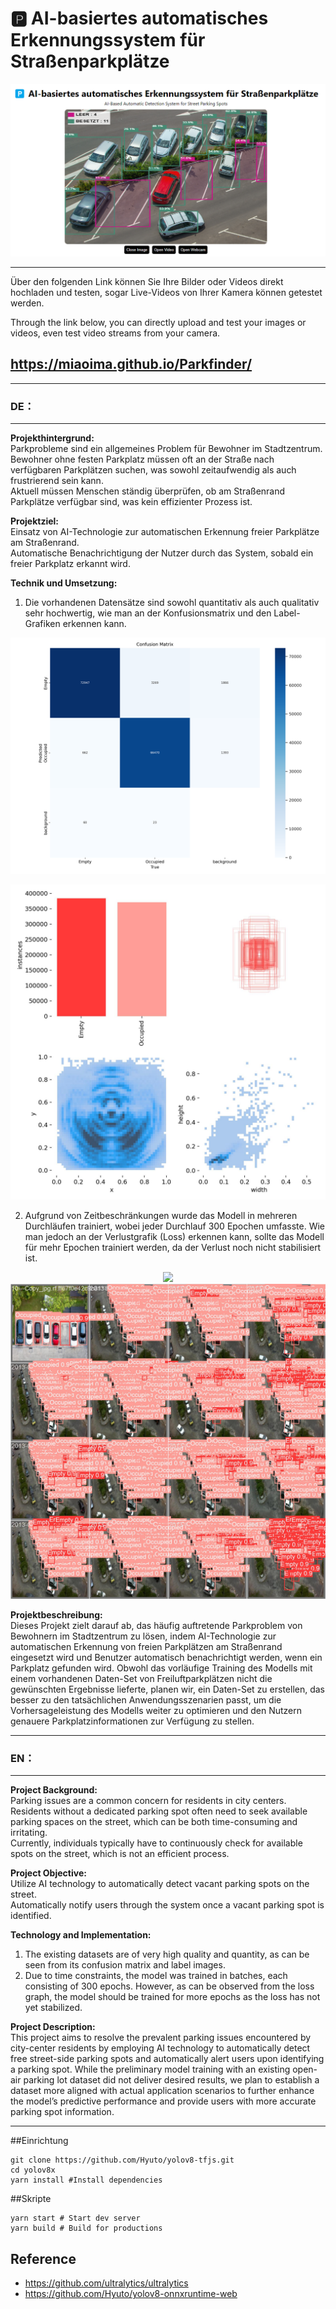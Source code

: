 # 🅿️ AI-basiertes automatisches Erkennungssystem für Straßenparkplätze

<p align="center">
  <img src="./sample.png" />
</p>


---
Über den folgenden Link können Sie Ihre Bilder oder Videos direkt hochladen und testen, sogar Live-Videos von Ihrer Kamera können getestet werden.

Through the link below, you can directly upload and test your images or videos, even test video streams from your camera.

## https://miaoima.github.io/Parkfinder/
---


### DE：

---

**Projekthintergrund:**  
Parkprobleme sind ein allgemeines Problem für Bewohner im Stadtzentrum.  
Bewohner ohne festen Parkplatz müssen oft an der Straße nach verfügbaren Parkplätzen suchen, was sowohl zeitaufwendig als auch frustrierend sein kann.  
Aktuell müssen Menschen ständig überprüfen, ob am Straßenrand Parkplätze verfügbar sind, was kein effizienter Prozess ist.

**Projektziel:**  
Einsatz von AI-Technologie zur automatischen Erkennung freier Parkplätze am Straßenrand.  
Automatische Benachrichtigung der Nutzer durch das System, sobald ein freier Parkplatz erkannt wird.

**Technik und Umsetzung:**  
1. Die vorhandenen Datensätze sind sowohl quantitativ als auch qualitativ sehr hochwertig, wie man an der Konfusionsmatrix und den Label-Grafiken erkennen kann.
<p align="center">
  <img src="./confusion_matrix.png" />
</p>

<p align="center">
  <img src="./labels.jpg" />
</p>

2. Aufgrund von Zeitbeschränkungen wurde das Modell in mehreren Durchläufen trainiert, wobei jeder Durchlauf 300 Epochen umfasste. Wie man jedoch an der Verlustgrafik (Loss) erkennen kann, sollte das Modell für mehr Epochen trainiert werden, da der Verlust noch nicht stabilisiert ist.
<p align="center">
  <img src="./results.png />
</p>

<p align="center">
  <img src="./val_batch0_pred.jpg" />
</p>


**Projektbeschreibung:**  
Dieses Projekt zielt darauf ab, das häufig auftretende Parkproblem von Bewohnern im Stadtzentrum zu lösen, indem AI-Technologie zur automatischen Erkennung von freien Parkplätzen am Straßenrand eingesetzt wird und Benutzer automatisch benachrichtigt werden, wenn ein Parkplatz gefunden wird. Obwohl das vorläufige Training des Modells mit einem vorhandenen Daten-Set von Freiluftparkplätzen nicht die gewünschten Ergebnisse lieferte, planen wir, ein Daten-Set zu erstellen, das besser zu den tatsächlichen Anwendungsszenarien passt, um die Vorhersageleistung des Modells weiter zu optimieren und den Nutzern genauere Parkplatzinformationen zur Verfügung zu stellen.

---

### EN：

---

**Project Background:**  
Parking issues are a common concern for residents in city centers.  
Residents without a dedicated parking spot often need to seek available parking spaces on the street, which can be both time-consuming and irritating.  
Currently, individuals typically have to continuously check for available spots on the street, which is not an efficient process.

**Project Objective:**  
Utilize AI technology to automatically detect vacant parking spots on the street.  
Automatically notify users through the system once a vacant parking spot is identified.

**Technology and Implementation:**  
1. The existing datasets are of very high quality and quantity, as can be seen from its confusion matrix and label images.
2. Due to time constraints, the model was trained in batches, each consisting of 300 epochs. However, as can be observed from the loss graph, the model should be trained for more epochs as the loss has not yet stabilized.

**Project Description:**  
This project aims to resolve the prevalent parking issues encountered by city-center residents by employing AI technology to automatically detect free street-side parking spots and automatically alert users upon identifying a parking spot. While the preliminary model training with an existing open-air parking lot dataset did not deliver desired results, we plan to establish a dataset more aligned with actual application scenarios to further enhance the model’s predictive performance and provide users with more accurate parking spot information.

---




##Einrichtung

```shell
git clone https://github.com/Hyuto/yolov8-tfjs.git
cd yolov8x
yarn install #Install dependencies
```

##Skripte

```shell
yarn start # Start dev server
yarn build # Build for productions
```

## Reference

- https://github.com/ultralytics/ultralytics
- https://github.com/Hyuto/yolov8-onnxruntime-web
